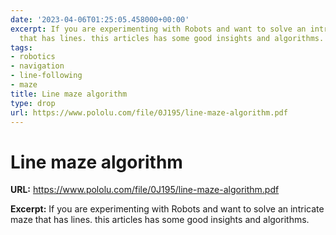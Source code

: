 ```yaml
---
date: '2023-04-06T01:25:05.458000+00:00'
excerpt: If you are experimenting with Robots and want to solve an intricate maze
  that has lines. this articles has some good insights and algorithms.
tags:
- robotics
- navigation
- line-following
- maze
title: Line maze algorithm
type: drop
url: https://www.pololu.com/file/0J195/line-maze-algorithm.pdf
---
```


# Line maze algorithm

**URL:** https://www.pololu.com/file/0J195/line-maze-algorithm.pdf

**Excerpt:** If you are experimenting with Robots and want to solve an intricate maze that has lines. this articles has some good insights and algorithms.
